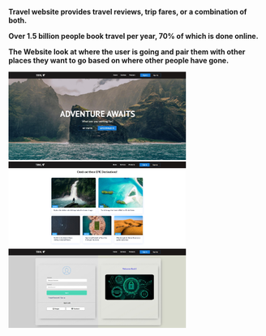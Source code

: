 <b>Travel website provides travel reviews, trip fares, or a combination of both.

Over 1.5 billion people book travel per year, 70% of which is done online.

The Website look at where the user is going and pair them with other places they want to go based on where other people have gone.</b>

<div style="width:100%">
    <img src="./src/images/travel-page1.JPG" width="350"/>
    <img src="./src/images/travel-page2.JPG" width="350"/>
    <img src="./src/images/travel-page3.JPG" width="350"/>
</div>
